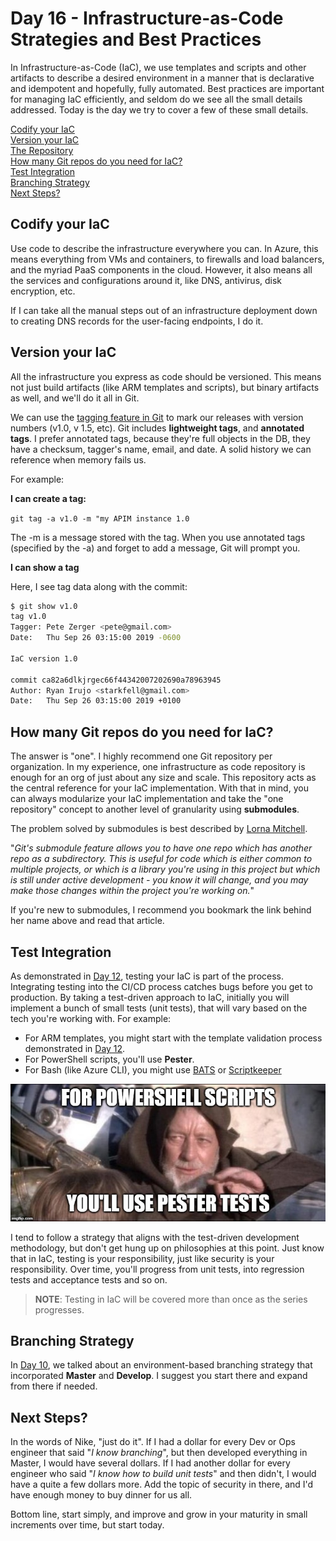 # Day 16 - Infrastructure-as-Code Strategies and Best Practices

In Infrastructure-as-Code (IaC), we use templates and scripts and other artifacts to describe a desired environment in a manner that is declarative and idempotent and hopefully, fully automated. Best practices are important for managing IaC efficiently, and seldom do we see all the small details addressed. Today is the day we try to cover a few of these small details.

[Codify your IaC](#codify-your-iac)<br/>
[Version your IaC](#version-your-iac)<br/>
[The Repository](#the-repository)<br/>
[How many Git repos do you need for IaC?](#how-many-git-repos-do-you-need-for-iac)<br/>
[Test Integration](#test-integration)<br/>
[Branching Strategy](#branching-strategy)<br/>
[Next Steps?](#next-steps)<br/>

## Codify your IaC

Use code to describe the infrastructure everywhere you can. In Azure, this means everything from VMs and containers, to firewalls and load balancers, and the myriad PaaS components in the cloud. However, it also means all the services and configurations around it, like DNS, antivirus, disk encryption, etc.

If I can take all the manual steps out of an infrastructure deployment down to creating DNS records for the user-facing endpoints, I do it.

## Version your IaC

All the infrastructure you express as code should be versioned. This means not just build artifacts (like ARM templates and scripts), but binary artifacts as well, and we'll do it all in Git.

We can use the [tagging feature in Git](https://git-scm.com/book/en/v2/Git-Basics-Tagging) to mark our releases with version numbers (v1.0, v 1.5, etc). Git includes **lightweight tags**, and **annotated tags**. I prefer annotated tags, because they're full objects in the DB, they have a checksum, tagger's name, email, and date. A solid history we can reference when memory fails us.

For example:

**I can create a tag:**

`git tag -a v1.0 -m "my APIM instance 1.0`

The -m is a message stored with the tag. When you use annotated tags (specified by the -a) and forget to add a message, Git will prompt you.

**I can show a tag**

Here, I see tag data along with the commit:

```bash
$ git show v1.0
tag v1.0
Tagger: Pete Zerger <pete@gmail.com>
Date:   Thu Sep 26 03:15:00 2019 -0600

IaC version 1.0

commit ca82a6dlkjrgec66f44342007202690a78963945
Author: Ryan Irujo <starkfell@gmail.com>
Date:   Thu Sep 26 03:15:00 2019 +0100
```

## How many Git repos do you need for IaC?

The answer is "one". I highly recommend one Git repository per organization. In my experience, one infrastructure as code repository is enough for an org of just about any size and scale. This repository acts as the central reference for your IaC implementation. With that in mind, you can always modularize your IaC implementation and take the "one repository" concept to another level of granularity using **submodules**.

The problem solved by submodules is best described by [Lorna Mitchell](https://dzone.com/articles/git-submodules-dependent-or). 

"*Git's submodule feature allows you to have one repo which has another repo as a subdirectory. This is useful for code which is either common to multiple projects, or which is a library you're using in this project but which is still under active development - you know it will change, and you may make those changes within the project you're working on.*"

If you're new to submodules, I recommend you bookmark the link behind her name above and read that article.

## Test Integration

As demonstrated in [Day 12](https://github.com/starkfell/100DaysOfIaC/blob/master/articles/day.12.contin.integration.md), testing your IaC is part of the process. Integrating testing into the CI/CD process catches bugs before you get to production. By taking a test-driven approach to IaC, initially you will implement a bunch of small tests (unit tests), that will vary based on the tech you're working with. For example:

- For ARM templates, you might start with the template validation process demonstrated in [Day 12](https://github.com/starkfell/100DaysOfIaC/blob/master/articles/day.12.contin.integration.md).
- For PowerShell scripts, you'll use **Pester**.
- For Bash (like Azure CLI), you might use [BATS](https://github.com/sstephenson/bats) or [Scriptkeeper](https://www.originate.com/thinking/stories/testing-bash-scripts-with-scriptkeeper/)

![Use Pester](../images/day16/use.pester.jpg)

I tend to follow a strategy that aligns with the test-driven development methodology, but don't get hung up on philosophies at this point. Just know that in IaC, testing is your responsibility, just like security is your responsibility. Over time, you'll progress from unit tests, into regression tests and acceptance tests and so on.

>**NOTE**: Testing in IaC will be covered more than once as the series progresses.


## Branching Strategy

In [Day 10](https://github.com/starkfell/100DaysOfIaC/blob/master/articles/day.10.cicd.iac.bldg.blocks.md), we talked about an environment-based branching strategy that incorporated **Master** and **Develop**. I suggest you start there and expand from there if needed.

## Next Steps?

In the words of Nike, "just do it". If I had a dollar for every Dev or Ops engineer that said "*I know branching*", but then developed everything in Master, I would have several dollars. If I had another dollar for every engineer who said "*I know how to build unit tests*" and then didn't, I would have a quite a few dollars more. Add the topic of security in there, and I'd have enough money to buy dinner for us all.

Bottom line, start simply, and improve and grow in your maturity in small increments over time, but start today.